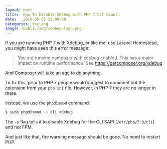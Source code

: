 ```yaml
---
layout: post
title:  How To Disable Xdebug with PHP 7 CLI Ubuntu
date:   2016-05-05 22:00:00
categories: tooling
image: /public/img/xdebug-logo.png
---
```

If you are running PHP 7 with Xdebug, or like me, use Laravel Homestead, you
might have seen this error message:

> You are running composer with xdebug enabled. This has a major impact on
runtime performance. See https://getcomposer.org/xdebug

And Composer will take an age to do anything.

To fix this, prior to PHP 7 people would suggest to comment out the extension
from your `php.ini` file. However, in PHP 7 they are no longer in there.

Instead, we use the `phpdismod` command.

```bash
$ sudo phpdismod -s cli xdebug
```

The `-s` flag tells it to disable Xdebug for the CLI SAPI (`/etc/php/7.0/cli`)
and not FPM.

And just like that, the warning message should be gone. No need to restart PHP.